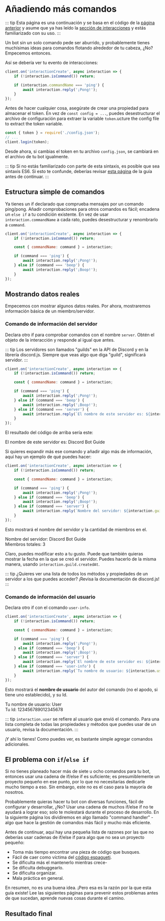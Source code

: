 # Añadiendo más comandos

::: tip
Esta página es una continuación y se basa en el código de la [página anterior](/creating-your-bot/) y asume que ya has leído la [sección de interacciones](/interactions/registering-slash-commands.md) y estás familiarizado con su uso.
:::

Un bot sin un solo comando pede ser aburrido, y probablemente tienes muchísimas ideas para comandos flotando alrededor de tu cabeza, ¿No? Empecemos entonces. 

Así se debería ver tu evento de interacciones:

```js
client.on('interactionCreate', async interaction => {
	if (!interaction.isCommand()) return;

	if (interaction.commandName === 'ping') {
		await interaction.reply('¡Pong!');
	}
});
```

Antes de hacer cualquier cosa, asegúrate de crear una propiedad para almacenar el token. En vez de `const config = ...`, puedes desestructurar el archivo de configuración para extraer la variable `token`.ucture the config file to extract the token variable.

```js {1,3}
const { token } = require('./config.json');
// ...
client.login(token);
```

Desde ahora, si cambias el token en tu archivo `config.json`, se cambiará en el archivo de tu bot igualmente.

::: tip
Si no estás familiarizado con parte de esta sintaxis, es posible que sea sintaxis ES6. Si esto te confunde, deberías revisar [esta página](/additional-info/es6-syntax.md) de la guía antes de continuar.
:::

## Estructura simple de comandos

Ya tienes un if declarado que comprueba mensajes por un comando ping/pong. Añadir comprobaciones para otros comandos es fácil; encadena un `else if` a tu condición existente. En vez de usar `interaction.commandName` a cada rato, puedes desestructurar y renombrarlo a `command`.

```js {2-10}
client.on('interactionCreate', async interaction => {
	if (!interaction.isCommand()) return;

	const { commandName: command } = interaction;

	if (command === 'ping') {
		await interaction.reply('¡Pong!');
	} else if (command === 'beep') {
		await interaction.reply('¡Boop!');
	}
});
```

## Mostrando datos reales

Empecemos con mostrar algunos datos reales. Por ahora, mostraremos información básica de un miembro/servidor.

### Comando de información del servidor

Declara otro if para comprobar comandos con el nombre `server`. Obtén el objeto de la interacción y responde al igual que antes.

::: tip
Los servidores son llamados "guilds" en la API de Discord y en la librería discord.js. Siempre que veas algo que diga "guild", significará servidor.
:::

```js {10-12}
client.on('interactionCreate', async interaction => {
	if (!interaction.isCommand()) return;

	const { commandName: command } = interaction;

	if (command === 'ping') {
		await interaction.reply('¡Pong!');
	} else if (command === 'beep') {
		await interaction.reply('¡Boop!');
	} else if (command === 'server') {
		await interaction.reply(`El nombre de este servidor es: ${interaction.guild.name}`);
	}
});
```

El resultado del código de arriba sería este:

<DiscordMessages>
	<DiscordMessage profile="bot">
		<template #interactions>
			<DiscordInteraction profile="user" :command="true">server</DiscordInteraction>
		</template>
		El nombre de este servidor es: Discord Bot Guide
	</DiscordMessage>
</DiscordMessages>

Si quieres expandir más ese comando y añadir algo más de información, aquí hay un ejemplo de qué puedes hacer:

```js {10-12}
client.on('interactionCreate', async interaction => {
	if (!interaction.isCommand()) return;

	const { commandName: command } = interaction;

	if (command === 'ping') {
		await interaction.reply('¡Pong!');
	} else if (command === 'beep') {
		await interaction.reply('¡Boop!');
	} else if (command === 'server') {
		await interaction.reply(`Nombre del servidor: ${interaction.guild.name}\nMiembros totales: ${interaction.guild.memberCount}`);
	}
});
```

Esto mostrará el nombre del servidor y la cantidad de miembros en el.

<DiscordMessages>
	<DiscordMessage profile="bot">
		<template #interactions>
			<DiscordInteraction profile="user" :command="true">server</DiscordInteraction>
		</template>
		Nombre del servidor: Discord Bot Guide<br>
		Miembros totales: 3
	</DiscordMessage>
</DiscordMessages>

Claro, puedes modificar esto a tu gusto. Puede que también quieras mostrar la fecha en la que se creó el servidor. Puedes hacerlo de la misma manera, usando `interaction.guild.createdAt`.

::: tip
¿Quieres ver una lista de todos los métodos y propiedades de un servidor a los que puedes acceder? ¡Revisa la <DocsLink path="class/Guild">documentación de discord.js</DocsLink>!
:::

### Comando de información del usuario

Declara otro if con el comando `user-info`.

<!-- eslint-skip -->

```js {12-14}
client.on('interactionCreate', async interaction => {
	if (!interaction.isCommand()) return;

	const { commandName: command } = interaction;

	if (command === 'ping') {
		await interaction.reply('¡Pong!');
	} else if (command === 'beep') {
		await interaction.reply('¡Boop!');
	} else if (command === 'server') {
		await interaction.reply(`El nombre de este servidor es: ${interaction.guild.name}`);
	} else if (command === 'user-info') {
		await interaction.reply(`Tu nombre de usuario: ${interaction.user.username}\nTu Id: ${interaction.user.id}`);
	}
});
```

Esto mostrará el **nombre de usuario** del autor del comando (no el apodo, si tiene uno establecido), y su Id.

<DiscordMessages>
	<DiscordMessage profile="bot">
		<template #interactions>
			<DiscordInteraction profile="user" :command="true">user-info</DiscordInteraction>
		</template>
		Tu nombre de usuario: User <br>
		Tu Id: 123456789012345678
	</DiscordMessage>
</DiscordMessages>

::: tip
`interaction.user` se refiere al usuario que envió el comando. Para una lista completa de todas las propiedades y métodos que puedes usar de un usuario, revisa <DocsLink path="class/User">la documentación</DocsLink>.
:::

¡Y ahí lo tienes! Como puedes ver, es bastante simple agregar comandos adicionales.

## El problema con `if`/`else if`

Si no tienes planeado hacer más de siete u ocho comandos para tu bot, entonces usar una cadena de if/else if es suficiente; es presumiblemente un proyecto pequeño en ese punto, por lo que no necesitarías dedicarle mucho tiempo a eso. Sin embargo, este no es el caso para la mayoría de nosotros.

Probablemente quieras hacer tu bot con diversas funciones, fácil de configurar y desarrollar, ¿No? Usar una cadena de muchos if/else if no te ayudará a lograr eso; solo te molestará durante el proceso de desarrollo. En la siguiente página los dividiremos en algo llamado "command handler" - algo que hace la gestión de comandos más fácil y mucho más eficiente.

Antes de continuar, aquí hay una pequeña lista de razones por las que no deberías usar cadenas de if/else if para algo que no sea un proyecto pequeño:

* Toma más tiempo encontrar una pieza de código que busques.
* Fácil de caer como víctima del [código espagueti](https://es.wikipedia.org/wiki/Código_espagueti).
* Se dificulta más el mantenerlo mientras crece-
* Se dificulta debuggearlo.
* Se dificulta organizar.
* Mala práctica en general.

En resumen, no es una buena idea. ¡Pero esa es la razón por la que esta guía existe! Lee las siguientes páginas para prevenir estos problemas antes de que sucedan, aprende nuevas cosas durante el camino.

## Resultado final

<ResultingCode />
